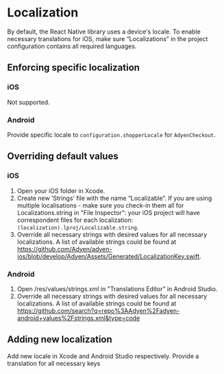 # Localization

By default, the React Native library uses a device's locale. To enable necessary translations for iOS, make sure “Localizations” in the project configuration contains all required languages.

## Enforcing specific localization

### iOS

Not supported.

### Android

Provide specific locale to `configuration.shopperLocale` for `AdyenCheckout`.

## Overriding default values

### iOS

1. Open your iOS folder in Xcode.
2. Create new ’Strings’ file with the name “Localizable”. If you are using multiple localisations - make sure you check-in them all for Localizations.string in "File Inspector": your iOS project will have correspondent files for each localization: `(localization).lproj/Localizable.string`.
3. Override all necessary strings with desired values for all necessary localizations. A list of available strings could be found at https://github.com/Adyen/adyen-ios/blob/develop/Adyen/Assets/Generated/LocalizationKey.swift.

### Android

1. Open /res/values/strings.xml in "Translations Editor” in Android Studio.
2. Override all necessary strings with desired values for all necessary localizations. A list of available strings could be found at https://github.com/search?q=repo%3AAdyen%2Fadyen-android+values%2Fstrings.xml&type=code

## Adding new localization

Add new locale in Xcode and Android Studio respectively. Provide a translation for all necessary keys
